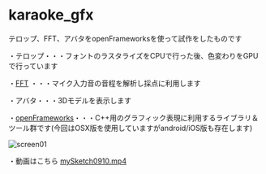 karaoke_gfx
===========
テロップ、FFT、アバタをopenFrameworksを使って試作をしたものです

・テロップ・・・フォントのラスタライズをCPUで行った後、色変わりをGPUで行っています

・[FFT](http://ja.wikipedia.org/wiki/%E9%AB%98%E9%80%9F%E3%83%95%E3%83%BC%E3%83%AA%E3%82%A8%E5%A4%89%E6%8F%9B) ・・・マイク入力音の音程を解析し採点に利用します

・アバタ・・・3Dモデルを表示します

・[openFrameworks](http://openframeworks.jp/about/)・・・C++用のグラフィック表現に利用するライブラリ＆ツール群です(今回はOSX版を使用していますがandroid/iOS版も存在します)


![screen01](https://raw.github.com/wiki/fknaopen/karaoke_gfx/images/mySketch0910.png)

・動画はこちら
[mySketch0910.mp4](https://raw.github.com/wiki/fknaopen/karaoke_gfx/movies/mySketch0910.mp4)




